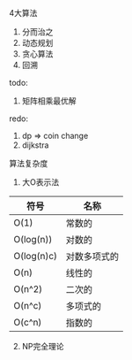 4大算法
1. 分而治之
2. 动态规划
3. 贪心算法
4. 回溯

todo:
1. 矩阵相乘最优解

redo:
1. dp => coin change
2. dijkstra

算法复杂度
1. 大O表示法

符号|名称
--|--
O(1)|常数的
O(log(n))|对数的
O(log(n)c)|对数多项式的
O(n)|线性的
O(n^2)|二次的
O(n^c)|多项式的
O(c^n)|指数的

2. NP完全理论